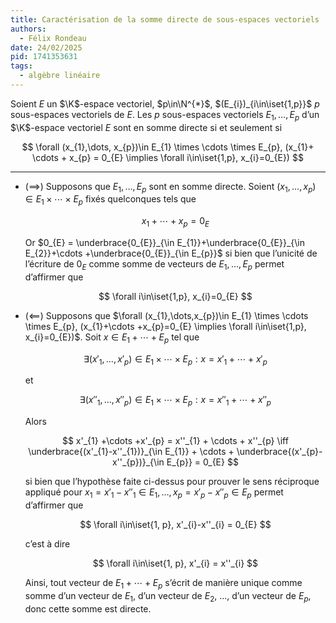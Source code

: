 ```yaml
---
title: Caractérisation de la somme directe de sous-espaces vectoriels
authors:
  - Félix Rondeau
date: 24/02/2025
pid: 1741353631
tags:
  - algèbre linéaire
---
```


Soient $E$ un $\K$-espace vectoriel, $p\in\N^{*}$, $(E_{i})_{i\in\iset{1,p}}$ $p$ sous-espaces vectoriels de $E$.
Les $p$ sous-espaces vectoriels $E_{1}, \dots, E_{p}$ d’un $\K$-espace vectoriel $E$ sont en somme directe si et seulement si

$$
    \forall (x_{1},\dots, x_{p})\in E_{1} \times \cdots \times E_{p}, (x_{1}+ \cdots  + x_{p} = 0_{E} \implies  \forall i\in\iset{1,p}, x_{i}=0_{E})
$$

---

- $(\implies)$ Supposons que $E_{1}, \dots, E_{p}$ sont en somme directe. Soient $(x_{1}, \dots, x_{p})\in E_{1} \times  \cdots  \times E_{p}$ fixés quelconques tels que

  $$
      x_{1} + \cdots + x_{p} = 0_{E}
  $$

  Or $0_{E} = \underbrace{0_{E}}_{\in E_{1}}+\underbrace{0_{E}}_{\in E_{2}}+\cdots +\underbrace{0_{E}}_{\in E_{p}}$ si bien que l’unicité de l’écriture de $0_{E}$ comme somme de vecteurs de $E_{1},\dots,E_{p}$ permet d’affirmer que

  $$
      \forall i\in\iset{1,p}, x_{i}=0_{E}
  $$

- $(\impliedby)$ Supposons que $\forall (x_{1},\dots,x_{p})\in E_{1} \times \cdots \times E_{p}, (x_{1}+\cdots +x_{p}=0_{E} \implies \forall i\in\iset{1,p}, x_{i}=0_{E})$. Soit $x\in E_{1}+\cdots +E_{p}$ tel que

  $$
      \exists (x'_{1}, \dots, x'_{p})\in E_{1}\times \cdots \times E_{p} : x = x'_{1} + \cdots + x'_{p}
  $$

  et

  $$
      \exists (x''_{1}, \dots, x''_{p})\in E_{1}\times \cdots \times E_{p} : x = x''_{1} + \cdots + x''_{p}
  $$

  Alors

  $$
      x'_{1} +\cdots +x'_{p} = x''_{1} + \cdots + x''_{p} \iff \underbrace{(x'_{1}-x''_{1})}_{\in E_{1}} + \cdots + \underbrace{(x'_{p}-x''_{p})}_{\in E_{p}} = 0_{E}
  $$

  si bien que l’hypothèse faite ci-dessus pour prouver le sens réciproque appliqué pour $x_{1} = x'_{1}-x''_{1}\in E_{1}, \dots, x_{p} = x'_{p}-x''_{p}\in E_{p}$ permet d’affirmer que

  $$
    \forall i\in\iset{1, p}, x'_{i}-x''_{i} = 0_{E}
  $$

  c’est à dire

  $$
      \forall i\in\iset{1, p}, x'_{i} = x''_{i}
  $$

  Ainsi, tout vecteur de $E_{1} + \cdots + E_{p}$ s’écrit de manière unique comme somme d’un vecteur de $E_{1}$, d’un vecteur de $E_{2}$, ..., d’un vecteur de $E_{p}$, donc cette somme est directe.

